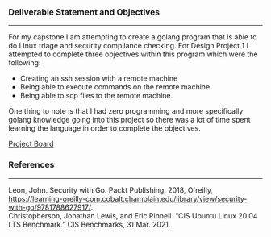 ### Deliverable Statement and Objectives
---
For my capstone I am attempting to create a golang program that is able to do Linux triage and security compliance checking. For Design Project 1 I attempted to complete three objectives within this program which were the following:
* Creating an ssh session with a remote machine 
* Being able to execute commands on the remote machine
* Being able to scp files to the remote machine. 


One thing to note is that I had zero programming and more specifically golang knowledge going into this project so there was a lot of time spent learning the language in order to 
complete the objectives. 

[Project Board](https://github.com/gabequinto/CCC410F22-GabeQuinto/projects?query=is%3Aopen)

### References
---
Leon, John. Security with Go. Packt Publishing, 2018, O'reilly, https://learning-oreilly-com.cobalt.champlain.edu/library/view/security-with-go/9781788627917/.    
Christopherson, Jonathan Lewis, and Eric Pinnell. “CIS Ubuntu Linux 20.04 LTS Benchmark.” CIS Benchmarks, 31 Mar. 2021.
